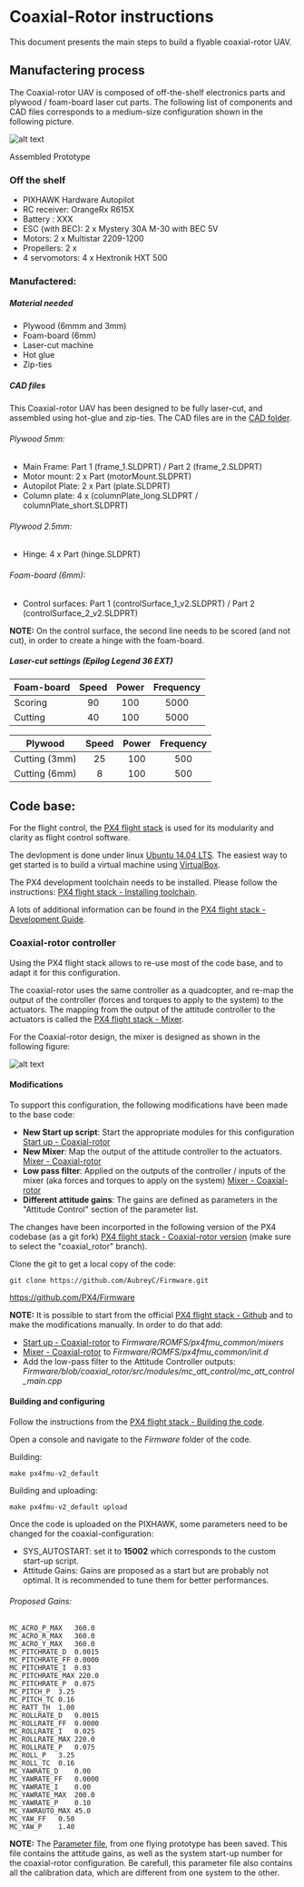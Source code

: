 Coaxial-Rotor instructions
==========================

This document presents the main steps to build a flyable coaxial-rotor UAV. 

## Manufactering process
	
The Coaxial-rotor UAV is composed of off-the-shelf electronics parts and plywood / foam-board laser cut parts. The following list of components and CAD files corresponds to a medium-size configuration shown in the following picture. 

![alt text](graphics/Prototype_4.jpg)

Assembled Prototype

### Off the shelf

- PIXHAWK Hardware Autopilot 
- RC receiver: OrangeRx R615X
- Battery : XXX
- ESC (with BEC): 2 x Mystery 30A M-30 with BEC 5V
- Motors: 2 x Multistar 2209-1200 
- Propellers: 2 x 
- 4 servomotors: 4 x Hextronik HXT 500

### Manufactered:
##### Material needed  
- Plywood (6mmm and 3mm)
- Foam-board (6mm)
- Laser-cut machine 
- Hot glue 
- Zip-ties

##### CAD files

This Coaxial-rotor UAV has been designed to be fully laser-cut, and assembled using hot-glue and zip-ties. The CAD files are in the [CAD folder](https://github.com/AubreyC/CoaxialRotor/tree/master/CAD). 
 
###### Plywood 5mm:
- Main Frame: Part 1 (frame_1.SLDPRT) / Part 2 (frame_2.SLDPRT)
- Motor mount: 2 x Part (motorMount.SLDPRT)
- Autopilot Plate: 2 x Part (plate.SLDPRT)
- Column plate: 4 x (columnPlate_long.SLDPRT / columnPlate_short.SLDPRT)

###### Plywood 2.5mm:

- Hinge: 4 x Part (hinge.SLDPRT)

######  Foam-board (6mm):
- Control surfaces: Part 1 (controlSurface_1_v2.SLDPRT) / Part 2 (controlSurface_2_v2.SLDPRT) 
	
__NOTE:__ On the control surface, the second line needs to be scored (and not cut), in order to create a hinge with the foam-board.

##### Laser-cut settings (Epilog Legend 36 EXT)

| Foam-board    | Speed         | Power  | Frequency |
| ------------- |:-------------:| :----: |:---------:|
| Scoring       | 90		    | 100    | 5000		 |		
| Cutting       | 40 	        | 100    | 5000		 |

| Plywood   	| Speed         | Power  | Frequency |
| --------------|:-------------:| :----: |:---------:|
| Cutting (3mm) | 25		    | 	100  | 500	     |		
| Cutting (6mm) | 8  	        |   100  | 500    	 |


## Code base:

For the flight control, the [PX4 flight stack](http://px4.io/) is used for its modularity and clarity as flight control software. 

The devlopment is done under linux [Ubuntu 14.04 LTS](http://releases.ubuntu.com/14.04/). The easiest way to get started is to build a virtual machine using [VirtualBox](https://help.ubuntu.com/community/VirtualBox). 

The PX4 development toolchain needs to be installed. Please follow the instructions: [PX4 flight stack - Installing toolchain](http://dev.px4.io/starting-installing-linux.html).

A lots of additional information can be found in the [PX4 flight stack - Development Guide](http://dev.px4.io). 

### Coaxial-rotor controller

Using the PX4 flight stack allows to re-use most of the code base, and to adapt it for this configuration. 

The coaxial-rotor uses the same controller as a quadcopter, and re-map the output of the controller (forces and torques to apply to the system) to the actuators. The mapping from the output of the attitude controller to the actuators is called the [PX4 flight stack - Mixer](http://dev.px4.io/concept-mixing.html).

For the Coaxial-rotor design, the mixer is designed as shown in the following figure: 

![alt text](graphics/mixer_detailed.png)

#### Modifications
 
To support this configuration, the following modifications have been made to the base code: 
- __New Start up script__: Start the appropriate modules for this configuration [Start up - Coaxial-rotor](https://github.com/AubreyC/Firmware/blob/coaxial_rotor/ROMFS/px4fmu_common/init.d/15002_coax_rotor)
- __New Mixer__: Map the output of the attitude controller to the actuators. [Mixer - Coaxial-rotor](https://github.com/AubreyC/Firmware/blob/coaxial_rotor/ROMFS/px4fmu_common/mixers/coax_rotor.main.mix)
- __Low pass filter__: Applied on the outputs of the controller / inputs of the mixer (aka forces and torques to apply on the system) [Mixer - Coaxial-rotor](https://github.com/AubreyC/Firmware/blob/coaxial_rotor/src/modules/mc_att_control/mc_att_control_main.cpp)
- __Different attitude gains__: The gains are defined as parameters in the "Attitude Control" section of the parameter list. 

The changes have been incorported in the following version of the PX4 codebase (as a git fork) [PX4 flight stack - Coaxial-rotor version](https://github.com/AubreyC/Firmware/tree/coaxial_rotor) (make sure to select the "coaxial_rotor" branch). 

Clone the git to get a local copy of the code:

	git clone https://github.com/AubreyC/Firmware.git


https://github.com/PX4/Firmware

__NOTE:__ It is possible to start from the official [PX4 flight stack - Github](https://github.com/PX4/Firmware) and to make the modifications manually. In order to do that add: 
- [Start up - Coaxial-rotor](https://github.com/AubreyC/Firmware/blob/coaxial_rotor/ROMFS/px4fmu_common/init.d/15002_coax_rotor) to *Firmware/ROMFS/px4fmu_common/mixers*
- [Mixer - Coaxial-rotor](https://github.com/AubreyC/Firmware/blob/coaxial_rotor/ROMFS/px4fmu_common/mixers/coax_rotor.main.mix) to *Firmware/ROMFS/px4fmu_common/init.d*
- Add the low-pass filter to the Attitude Controller outputs: *Firmware/blob/coaxial_rotor/src/modules/mc_att_control/mc_att_control_main.cpp*


#### Building and configuring

Follow the instructions from the [PX4 flight stack - Building the code](http://dev.px4.io/starting-building.html).

Open a console and navigate to the *Firmware* folder of the code.

Building: 

	make px4fmu-v2_default

Building and uploading: 

	make px4fmu-v2_default upload


Once the code is uploaded on the PIXHAWK, some parameters need to be changed for the coaxial-configuration: 
- SYS_AUTOSTART: set it to __15002__ which corresponds to the custom start-up script.
- Attitude Gains: Gains are proposed as a start but are probably not optimal. It is recommended to tune them for better performances. 

###### Proposed Gains: 
	MC_ACRO_P_MAX	360.0
	MC_ACRO_R_MAX	360.0
	MC_ACRO_Y_MAX	360.0
	MC_PITCHRATE_D	0.0015
	MC_PITCHRATE_FF	0.0000
	MC_PITCHRATE_I	0.03
	MC_PITCHRATE_MAX 220.0
	MC_PITCHRATE_P	0.075
	MC_PITCH_P	3.25
	MC_PITCH_TC	0.16
	MC_RATT_TH	1.00
	MC_ROLLRATE_D	0.0015
	MC_ROLLRATE_FF	0.0000
	MC_ROLLRATE_I	0.025
	MC_ROLLRATE_MAX	220.0
	MC_ROLLRATE_P	0.075
	MC_ROLL_P	3.25
	MC_ROLL_TC	0.16
	MC_YAWRATE_D	0.00
	MC_YAWRATE_FF	0.0000
	MC_YAWRATE_I	0.00
	MC_YAWRATE_MAX	200.0
	MC_YAWRATE_P	0.10
	MC_YAWRAUTO_MAX	45.0
	MC_YAW_FF	0.50
	MC_YAW_P	1.40

__NOTE:__ The [Parameter file](http://dev.px4.io/starting-building.html), from one flying prototype has been saved. This file contains the attitude gains, as well as the system start-up number for the coaxial-rotor configuration. Be carefull, this parameter file also contains all the calibration data, which are different from one system to the other. 
















